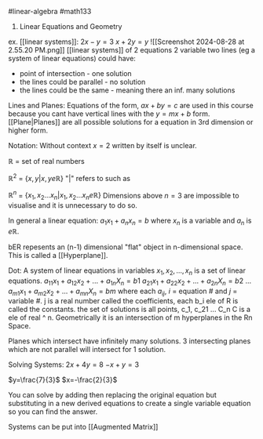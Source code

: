 #linear-algebra #math133 

1. Linear Equations and Geometry

ex. [[linear systems]]:
$2x-y=3$
$x+2y=y$
![[Screenshot 2024-08-28 at 2.55.20 PM.png]]
[[linear systems]] of 2 equations 2 variable two lines (eg a system of linear equations) could have:
- point of intersection - one solution
- the lines could be parallel - no solution
- the lines could be the same - meaning there an inf. many solutions

Lines and Planes:
Equations of the form, $ax + by=c$ are used in this course because you cant have vertical lines with the $y=mx+b$ form. [[Plane|Planes]] are all possible solutions for a equation in 3rd dimension or higher form. 


Notation:
Without context $x=2$ written by itself is unclear.

$\mathbb{R}$ = set of real numbers

$\mathbb{R}^2$ = $\{x,y | x,y e\mathbb{R}\}$
"|" refers to such as

$\mathbb{R}^n$ = $\{x_1,x_2 ... x_n | x_1,x_2 ... x_n e\mathbb{R}\}$
Dimensions above $n=3$ are impossible to visualise and it is unnecessary to do so.



In general a linear equation:
$a_1x_1 + a_n x_n =b$
where $x_n$ is a variable and $a_n$ is $e$$\mathbb{R}$.

bER repesents an (n-1) dimensional "flat" object in n-dimensional space. This is called a [[Hyperplane]].


Dot:
A system of linear equations in variables $x_1, x_2, ..., x_n$ is a set of linear equations. 
$a_{11} x_1 + a_{12} x_2 + ... + a_{1n} X_n = b1$
$a_{21} x_1 + a_{22} x_2 + ... + a_{2n} X_n = b2$
$...$
$a_{m1} x_1 + a_{m2} x_2 + ... + a_{mn} X_n = bm$
where each $a_{ij}$, $i$ = equation # and $j$ = variable #. j is a real number called the coefficients, each b_i ele of R is called the constants. the set of solutions is all points, c_1, c_21 ... C_n C is a ele of real ^ n. Geometrically it is an intersection of m hyperplanes in the Rn Space.

Planes which intersect have infinitely many solutions. 3 intersecting planes which are not parallel will intersect for 1 solution. 

Solving Systems:
$2x+4y=8$
$-x+y=3$

$y=\frac{7}{3}$
$x=-\frac{2}{3}$

You can solve by adding then replacing the original equation but substituting in a new derived equations to create a single variable equation so you can find the answer. 


Systems can be put into [[Augmented Matrix]]
